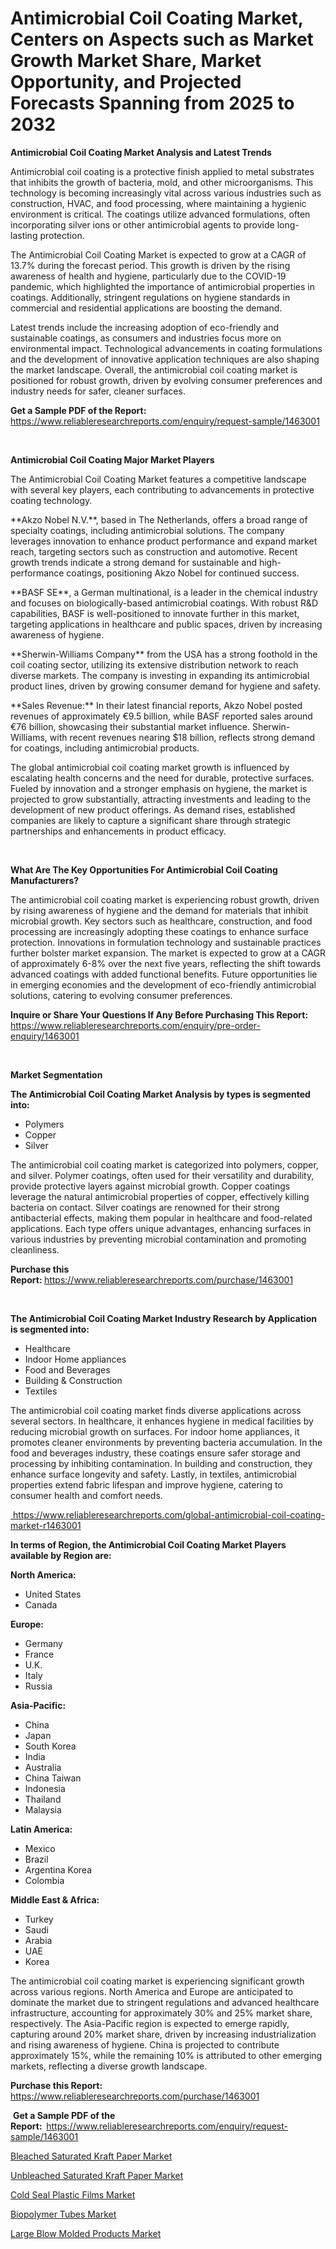 <p><h1>Antimicrobial Coil Coating Market, Centers on Aspects such as Market Growth Market Share, Market Opportunity, and Projected Forecasts Spanning from 2025 to 2032</h1></p><p><strong>Antimicrobial Coil Coating Market Analysis and Latest Trends</strong></p>
<p><p>Antimicrobial coil coating is a protective finish applied to metal substrates that inhibits the growth of bacteria, mold, and other microorganisms. This technology is becoming increasingly vital across various industries such as construction, HVAC, and food processing, where maintaining a hygienic environment is critical. The coatings utilize advanced formulations, often incorporating silver ions or other antimicrobial agents to provide long-lasting protection.</p><p>The Antimicrobial Coil Coating Market is expected to grow at a CAGR of 13.7% during the forecast period. This growth is driven by the rising awareness of health and hygiene, particularly due to the COVID-19 pandemic, which highlighted the importance of antimicrobial properties in coatings. Additionally, stringent regulations on hygiene standards in commercial and residential applications are boosting the demand.</p><p>Latest trends include the increasing adoption of eco-friendly and sustainable coatings, as consumers and industries focus more on environmental impact. Technological advancements in coating formulations and the development of innovative application techniques are also shaping the market landscape. Overall, the antimicrobial coil coating market is positioned for robust growth, driven by evolving consumer preferences and industry needs for safer, cleaner surfaces.</p></p>
<p><strong>Get a Sample PDF of the Report:&nbsp;</strong> <a href="https://www.reliableresearchreports.com/enquiry/request-sample/1463001?utm_campaign=40&utm_medium=2&utm_source=Github&utm_content=ia&utm_term=03022025&utm_id=antimicrobial-coil-coating">https://www.reliableresearchreports.com/enquiry/request-sample/1463001</a></p>
<p>&nbsp;</p>
<p><strong>Antimicrobial Coil Coating Major Market Players</strong></p>
<p><p>The Antimicrobial Coil Coating Market features a competitive landscape with several key players, each contributing to advancements in protective coating technology. </p><p>**Akzo Nobel N.V.**, based in The Netherlands, offers a broad range of specialty coatings, including antimicrobial solutions. The company leverages innovation to enhance product performance and expand market reach, targeting sectors such as construction and automotive. Recent growth trends indicate a strong demand for sustainable and high-performance coatings, positioning Akzo Nobel for continued success.</p><p>**BASF SE**, a German multinational, is a leader in the chemical industry and focuses on biologically-based antimicrobial coatings. With robust R&D capabilities, BASF is well-positioned to innovate further in this market, targeting applications in healthcare and public spaces, driven by increasing awareness of hygiene.</p><p>**Sherwin-Williams Company** from the USA has a strong foothold in the coil coating sector, utilizing its extensive distribution network to reach diverse markets. The company is investing in expanding its antimicrobial product lines, driven by growing consumer demand for hygiene and safety.</p><p>**Sales Revenue:** In their latest financial reports, Akzo Nobel posted revenues of approximately €9.5 billion, while BASF reported sales around €76 billion, showcasing their substantial market influence. Sherwin-Williams, with recent revenues nearing $18 billion, reflects strong demand for coatings, including antimicrobial products.</p><p>The global antimicrobial coil coating market growth is influenced by escalating health concerns and the need for durable, protective surfaces. Fueled by innovation and a stronger emphasis on hygiene, the market is projected to grow substantially, attracting investments and leading to the development of new product offerings. As demand rises, established companies are likely to capture a significant share through strategic partnerships and enhancements in product efficacy.</p></p>
<p>&nbsp;</p>
<p><strong>What Are The Key Opportunities For Antimicrobial Coil Coating Manufacturers?</strong></p>
<p><p>The antimicrobial coil coating market is experiencing robust growth, driven by rising awareness of hygiene and the demand for materials that inhibit microbial growth. Key sectors such as healthcare, construction, and food processing are increasingly adopting these coatings to enhance surface protection. Innovations in formulation technology and sustainable practices further bolster market expansion. The market is expected to grow at a CAGR of approximately 6-8% over the next five years, reflecting the shift towards advanced coatings with added functional benefits. Future opportunities lie in emerging economies and the development of eco-friendly antimicrobial solutions, catering to evolving consumer preferences.</p></p>
<p><strong>Inquire or Share Your Questions If Any Before Purchasing This Report:</strong> <a href="https://www.reliableresearchreports.com/enquiry/pre-order-enquiry/1463001?utm_campaign=40&utm_medium=2&utm_source=Github&utm_content=ia&utm_term=03022025&utm_id=antimicrobial-coil-coating">https://www.reliableresearchreports.com/enquiry/pre-order-enquiry/1463001</a></p>
<p>&nbsp;</p>
<p><strong>Market Segmentation</strong></p>
<p><strong>The Antimicrobial Coil Coating Market Analysis by types is segmented into:</strong></p>
<p><ul><li>Polymers</li><li>Copper</li><li>Silver</li></ul></p>
<p><p>The antimicrobial coil coating market is categorized into polymers, copper, and silver. Polymer coatings, often used for their versatility and durability, provide protective layers against microbial growth. Copper coatings leverage the natural antimicrobial properties of copper, effectively killing bacteria on contact. Silver coatings are renowned for their strong antibacterial effects, making them popular in healthcare and food-related applications. Each type offers unique advantages, enhancing surfaces in various industries by preventing microbial contamination and promoting cleanliness.</p></p>
<p><strong>Purchase this Report:&nbsp;</strong><a href="https://www.reliableresearchreports.com/purchase/1463001?utm_campaign=40&utm_medium=2&utm_source=Github&utm_content=ia&utm_term=03022025&utm_id=antimicrobial-coil-coating">https://www.reliableresearchreports.com/purchase/1463001</a></p>
<p>&nbsp;</p>
<p><strong>The Antimicrobial Coil Coating Market Industry Research by Application is segmented into:</strong></p>
<p><ul><li>Healthcare</li><li>Indoor Home appliances</li><li>Food and Beverages</li><li>Building & Construction</li><li>Textiles</li></ul></p>
<p><p>The antimicrobial coil coating market finds diverse applications across several sectors. In healthcare, it enhances hygiene in medical facilities by reducing microbial growth on surfaces. For indoor home appliances, it promotes cleaner environments by preventing bacteria accumulation. In the food and beverages industry, these coatings ensure safer storage and processing by inhibiting contamination. In building and construction, they enhance surface longevity and safety. Lastly, in textiles, antimicrobial properties extend fabric lifespan and improve hygiene, catering to consumer health and comfort needs.</p></p>
<p><a href="https://www.reliableresearchreports.com/global-antimicrobial-coil-coating-market-r1463001?utm_campaign=40&utm_medium=2&utm_source=Github&utm_content=ia&utm_term=03022025&utm_id=antimicrobial-coil-coating">&nbsp;https://www.reliableresearchreports.com/global-antimicrobial-coil-coating-market-r1463001</a></p>
<p><strong>In terms of Region, the Antimicrobial Coil Coating Market Players available by Region are:</strong></p>
<p>
    <p> <strong> North America: </strong>
        <ul>
            <li>United States</li>
            <li>Canada</li>
        </ul>
        </p> 
    <p> <strong> Europe: </strong>
        <ul>
            <li>Germany</li>
            <li>France</li>
            <li>U.K.</li>
            <li>Italy</li>
            <li>Russia</li>
        </ul>
        </p> 
    <p> <strong> Asia-Pacific: </strong>
        <ul>
            <li>China</li>
            <li>Japan</li>
            <li>South Korea</li>
            <li>India</li>
            <li>Australia</li>
            <li>China Taiwan</li>
            <li>Indonesia</li>
            <li>Thailand</li>
            <li>Malaysia</li>
        </ul>
        </p> 
    <p> <strong> Latin America: </strong>
        <ul>
            <li>Mexico</li>
            <li>Brazil</li>
            <li>Argentina Korea</li>
            <li>Colombia</li>
        </ul>
        </p> 
    <p> <strong> Middle East & Africa: </strong>
        <ul>
            <li>Turkey</li>
            <li>Saudi</li>
            <li>Arabia</li>
            <li>UAE</li>
            <li>Korea</li>
        </ul>
    </p>
    </p>
<p><p>The antimicrobial coil coating market is experiencing significant growth across various regions. North America and Europe are anticipated to dominate the market due to stringent regulations and advanced healthcare infrastructure, accounting for approximately 30% and 25% market share, respectively. The Asia-Pacific region is expected to emerge rapidly, capturing around 20% market share, driven by increasing industrialization and rising awareness of hygiene. China is projected to contribute approximately 15%, while the remaining 10% is attributed to other emerging markets, reflecting a diverse growth landscape.</p></p>
<p><strong>Purchase this Report: </strong><a href="https://www.reliableresearchreports.com/purchase/1463001?utm_campaign=40&utm_medium=2&utm_source=Github&utm_content=ia&utm_term=03022025&utm_id=antimicrobial-coil-coating">https://www.reliableresearchreports.com/purchase/1463001</a></p>
<p>&nbsp;<strong>Get a Sample PDF of the Report:&nbsp;&nbsp;</strong><a href="https://www.reliableresearchreports.com/enquiry/request-sample/1463001?utm_campaign=40&utm_medium=2&utm_source=Github&utm_content=ia&utm_term=03022025&utm_id=antimicrobial-coil-coating">https://www.reliableresearchreports.com/enquiry/request-sample/1463001</a></p>
<p><strong></strong></p>
<p><p><a href="https://github.com/voigttyagi/Market-Research-Report-List-1/blob/main/bleached-saturated-kraft-paper-market.md?utm_campaign=40&utm_medium=2&utm_source=Github&utm_content=ia&utm_term=03022025&utm_id=antimicrobial-coil-coating">Bleached Saturated Kraft Paper Market</a></p><p><a href="https://github.com/saoutiguarro/Market-Research-Report-List-1/blob/main/unbleached-saturated-kraft-paper-market.md?utm_campaign=40&utm_medium=2&utm_source=Github&utm_content=ia&utm_term=03022025&utm_id=antimicrobial-coil-coating">Unbleached Saturated Kraft Paper Market</a></p><p><a href="https://github.com/giblydirani3/Market-Research-Report-List-1/blob/main/cold-seal-plastic-films-market.md?utm_campaign=40&utm_medium=2&utm_source=Github&utm_content=ia&utm_term=03022025&utm_id=antimicrobial-coil-coating">Cold Seal Plastic Films Market</a></p><p><a href="https://github.com/jenithschijf/Market-Research-Report-List-1/blob/main/biopolymer-tubes-market.md?utm_campaign=40&utm_medium=2&utm_source=Github&utm_content=ia&utm_term=03022025&utm_id=antimicrobial-coil-coating">Biopolymer Tubes Market</a></p><p><a href="https://github.com/saroarmaicky/Market-Research-Report-List-1/blob/main/large-blow-molded-products-market.md?utm_campaign=40&utm_medium=2&utm_source=Github&utm_content=ia&utm_term=03022025&utm_id=antimicrobial-coil-coating">Large Blow Molded Products Market</a></p></p>